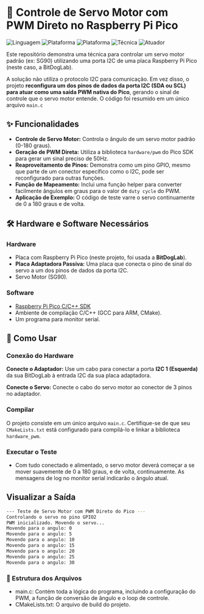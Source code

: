 # 🦾 Controle de Servo Motor com PWM Direto no Raspberry Pi Pico

![Linguagem](https://img.shields.io/badge/Linguagem-C-blue.svg)
![Plataforma](https://img.shields.io/badge/Plataforma-Raspberry%20Pi%20Pico-purple.svg)
![Plataforma](https://img.shields.io/badge/Plataforma-BitDogLab-purple.svg)
![Técnica](https://img.shields.io/badge/Técnica-PWM-yellow.svg)
![Atuador](https://img.shields.io/badge/Atuador-Servo%20Motor-orange.svg)


Este repositório demonstra uma técnica para controlar um servo motor padrão (ex: SG90) utilizando uma porta I2C de uma placa Raspberry Pi Pico (neste caso, a BitDogLab).

A solução não utiliza o protocolo I2C para comunicação. Em vez disso, o projeto **reconfigura um dos pinos de dados da porta I2C (SDA ou SCL) para atuar como uma saída PWM nativa do Pico**, gerando o sinal de controle que o servo motor entende. O código foi resumido em um único arquivo `main.c` 

## ✨ Funcionalidades

* **Controle de Servo Motor:** Controla o ângulo de um servo motor padrão (0-180 graus).
* **Geração de PWM Direta:** Utiliza a biblioteca `hardware/pwm` do Pico SDK para gerar um sinal preciso de 50Hz.
* **Reaproveitamento de Pinos:** Demonstra como um pino GPIO, mesmo que parte de um conector específico como o I2C, pode ser reconfigurado para outras funções.
* **Função de Mapeamento:** Inclui uma função helper para converter facilmente ângulos em graus para o valor de `duty cycle` do PWM.
* **Aplicação de Exemplo:** O código de teste varre o servo continuamente de 0 a 180 graus e de volta.

## 🛠️ Hardware e Software Necessários

### Hardware
* Placa com Raspberry Pi Pico (neste projeto, foi usada a **BitDogLab**).
* **Placa Adaptadora Passiva:** Uma placa que conecta o pino de sinal do servo a um dos pinos de dados da porta I2C.
* Servo Motor (SG90).

### Software
* [Raspberry Pi Pico C/C++ SDK](https://github.com/raspberrypi/pico-sdk)
* Ambiente de compilação C/C++ (GCC para ARM, CMake).
* Um programa para monitor serial.

## 🚀 Como Usar

### Conexão do Hardware

**Conecte o Adaptador:** Use um cabo para conectar a porta **I2C 1 (Esquerda)** da sua BitDogLab à entrada I2C da sua placa adaptadora.

**Conecte o Servo:** Conecte o cabo do servo motor ao conector de 3 pinos no adaptador.

### Compilar

O projeto consiste em um único arquivo `main.c`. Certifique-se de que seu `CMakeLists.txt` está configurado para compilá-lo e linkar a biblioteca `hardware_pwm`.

### Executar o Teste
* Com tudo conectado e alimentado, o servo motor deverá começar a se mover suavemente de 0 a 180 graus, e de volta, continuamente. As mensagens de log no monitor serial indicarão o ângulo atual.

## Visualizar a Saída

```bash
--- Teste de Servo Motor com PWM Direto do Pico ---
Controlando o servo no pino GPIO2
PWM inicializado. Movendo o servo...
Movendo para o angulo: 0
Movendo para o angulo: 5
Movendo para o angulo: 10
Movendo para o angulo: 15
Movendo para o angulo: 20
Movendo para o angulo: 25
Movendo para o angulo: 30
```

### 📂 Estrutura dos Arquivos

* main.c: Contém toda a lógica do programa, incluindo a configuração do PWM, a função de conversão de ângulo e o loop de controle.
* CMakeLists.txt: O arquivo de build do projeto.
